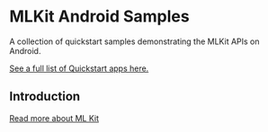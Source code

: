 # MLKit Android Samples

A collection of quickstart samples demonstrating the MLKit APIs on Android.

[See a full list of Quickstart apps here.](https://developers.google.com/ml-kit/samples)

## Introduction
[Read more about ML Kit](https://developers.google.com/ml-kit)
